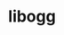 ---
title: "libogg"
layout: cache
category: package
meta: {"versions": ["1.3.2", "1.3.4"], "compilers": ["gcc@7.3.1"]}
spec_files: 
 - "libogg@1.3.2%gcc@7.3.1 arch=linux-amzn2-x86_64": spec-0.json
 - "libogg@1.3.4%gcc@7.3.1 arch=linux-amzn2-x86_64": spec-1.json

---